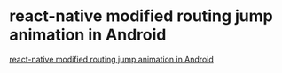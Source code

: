 # react-native modified routing jump animation in Android
[react-native modified routing jump animation in Android](https://aiwithcloud.com/2022/09/16/react_native_modified_routing_jump_animation_in_android/)
